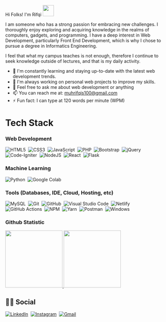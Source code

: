 Hi Folks! I'm Rifqi <img src="https://c.tenor.com/Wx9IEmZZXSoAAAAj/hi.gif" width="35px" height="35px" /> 

I am someone who has a strong passion for embracing new challenges. I thoroughly enjoy exploring and acquiring knowledge in the realms of computers, gadgets, and programming. I have a deep interest in Web Development, particularly Front End Development, which is why I chose to pursue a degree in Informatics Engineering.

I feel that what my campus teaches is not enough, therefore I continue to seek knowledge outside of lectures, and that is my daily activity.

- 🌱 I'm constantly learning and staying up-to-date with the latest web development trends.
- 🔭 I'm always working on personal web projects to improve my skills.
- 💬 Feel free to ask me about web development or anything
- 📫 You can reach me at: muhrifqis100@gmail.com
- ⚡ Fun fact: I can type at 120 words per minute (WPM)

# Tech Stack
### Web Development
  ![HTML5](https://img.shields.io/badge/html5-%23E34F26.svg?style=for-the-badge&logo=html5&logoColor=white)&nbsp;
  ![CSS3](https://img.shields.io/badge/css3-%231572B6.svg?style=for-the-badge&logo=css3&logoColor=white)&nbsp;
  ![JavaScript](https://img.shields.io/badge/javascript-%23323330.svg?style=for-the-badge&logo=javascript&logoColor=%23F7DF1E)&nbsp;
  ![PHP](https://img.shields.io/badge/php-%23777BB4.svg?style=for-the-badge&logo=php&logoColor=white)&nbsp;
  ![Bootstrap](https://img.shields.io/badge/bootstrap-%23563D7C.svg?style=for-the-badge&logo=bootstrap&logoColor=white)&nbsp;
  ![jQuery](https://img.shields.io/badge/jquery-%230769AD.svg?style=for-the-badge&logo=jquery&logoColor=white)&nbsp;
  ![Code-Igniter](https://img.shields.io/badge/CodeIgniter-%23EF4223.svg?style=for-the-badge&logo=codeIgniter&logoColor=white)&nbsp;
  ![NodeJS](https://img.shields.io/badge/node.js-6DA55F?style=for-the-badge&logo=node.js&logoColor=white)&nbsp;
  ![React](https://img.shields.io/badge/react-%2320232a.svg?style=for-the-badge&logo=react&logoColor=%2361DAFB)&nbsp;
  ![Flask](https://img.shields.io/badge/Flask-%2320232a.svg?style=for-the-badge&logo=flask&logoColor=%2361DAFB)&nbsp;


### Machine Learning
  ![Python](https://img.shields.io/badge/python-3670A0?style=for-the-badge&logo=python&logoColor=ffdd54)&nbsp;
  ![Google Colab](https://img.shields.io/badge/Google%20Colab-%23FF6F00.svg?style=for-the-badge&logo=Google-Colab&logoColor=white)&nbsp;

### Tools (Databases, IDE, Cloud, Hosting, etc)
  ![MySQL](https://img.shields.io/badge/mysql-%234479a1.svg?logo=mysql&logoColor=white&style=for-the-badge)&nbsp;
  ![Git](https://img.shields.io/badge/git-%23F05033.svg?style=for-the-badge&logo=git&logoColor=white)&nbsp;
  ![GitHub](https://img.shields.io/badge/github-%23121011.svg?style=for-the-badge&logo=github&logoColor=white)&nbsp;
  ![Visual Studio Code](https://img.shields.io/badge/visual%20studio%20code-%230078d7.svg?logo=visual-studio-code&logoColor=white&style=for-the-badge)&nbsp;
  ![Netlify](https://img.shields.io/badge/netlify-%23000000.svg?style=for-the-badge&logo=netlify&logoColor=#00C7B7)&nbsp;
  ![GitHub Actions](https://img.shields.io/badge/github%20actions-%232671E5.svg?style=for-the-badge&logo=githubactions&logoColor=white)&nbsp;
  ![NPM](https://img.shields.io/badge/NPM-%23000000.svg?style=for-the-badge&logo=npm&logoColor=white)&nbsp;
  ![Yarn](https://img.shields.io/badge/yarn-%232C8EBB.svg?style=for-the-badge&logo=yarn&logoColor=white)&nbsp;
  ![Postman](https://img.shields.io/badge/Postman-FF6C37?style=for-the-badge&logo=postman&logoColor=white)&nbsp;
  ![Windows](https://img.shields.io/badge/Windows-0078D6?style=for-the-badge&logo=windows&logoColor=white)&nbsp;

### Github Statistic
<p align="left">
<a href="https://github.com/rifqi142">
  <img height="180em" src="https://github-readme-stats-eight-theta.vercel.app/api?username=rifqi142&show_icons=true&theme=algolia&include_all_commits=true&count_private=true"/>
  <img height="180em" src="https://github-readme-stats-eight-theta.vercel.app/api/top-langs/?username=rifqi142&layout=compact&langs_count=8&theme=algolia"/>
</a>
</p>

## 🙋‍♂️ Social
  [![LinkedIn](https://img.shields.io/badge/linkedin-%230077B5.svg?style=for-the-badge&logo=linkedin&logoColor=white)](https://www.linkedin.com/in/muhrifqis/)&nbsp;
  [![Instagram](https://img.shields.io/badge/instagram-%23E4405F.svg?style=for-the-badge&logo=Instagram&logoColor=white)](https://www.instagram.com/rifqi.setiawan18/)&nbsp;
  [![Gmail](https://img.shields.io/badge/Gmail-D14836?style=for-the-badge&logo=gmail&logoColor=white)](mailto:muhrifqis100@gmail.com)&nbsp;

